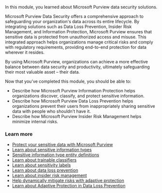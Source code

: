 
In this module, you learned about Microsoft Purview data security solutions.

Microsoft Purview Data Security offers a comprehensive approach to safeguarding your organization's data across its entire lifecycle. By integrating solutions such as Data Loss Prevention, Insider Risk Management, and Information Protection, Microsoft Purview ensures that sensitive data is protected from unauthorized access and misuse. This integrated approach helps organizations manage critical risks and comply with regulatory requirements, providing end-to-end protection for data wherever it resides.

 By using Microsoft Purview, organizations can achieve a more effective balance between data security and productivity, ultimately safeguarding their most valuable asset – their data.

Now that you’ve completed this module, you should be able to:

- Describe how Microsoft Purview Information Protection helps organizations discover, classify, and protect sensitive information.
- Describe how Microsoft Purview Data Loss Prevention helps organizations prevent their users from inappropriately sharing sensitive data with people who shouldn't have it.
- Describe how Microsoft Purview Insider Risk Management helps minimize internal risks.

### Learn more

- [Protect your sensitive data with Microsoft Purview](/purview/information-protection)
- [Learn about sensitive information types](/purview/sit-sensitive-information-type-learn-about)
- [Sensitive information type entity definitions](/purview/sit-sensitive-information-type-entity-definitions)
- [Learn about trainable classifiers](/purview/trainable-classifiers-learn-about)
- [Learn about sensitivity labels](/purview/sensitivity-labels)
- [Learn about data loss prevention](/purview/dlp-learn-about-dlp)
- [Learn about insider risk management](/purview/insider-risk-management)
- [Help dynamically mitigate risks with adaptive protection](/insider-risk-management-adaptive-protection)
- [Learn about Adaptive Protection in Data Loss Prevention](/purview/dlp-adaptive-protection-learn)